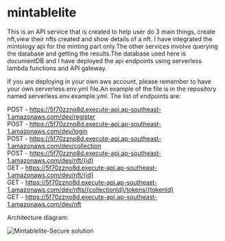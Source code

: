 # mintablelite

This is an API service that is created to help user do 3 main things, create nft,view their nfts created and show details of a nft.
I have integrated the mintology api for the minting part only.The other services involve querying the database and getting the results.The database used here is documentDB and I have deployed the api endpoints using serverless lambda functions and API gateway.

If you are deploying in your own aws account, please remember to have your own serverless.env.yml file.An example of the file is in the repository named serverless.env.example.yml. The list of endpoints are:

POST - https://5f70zzno8d.execute-api.ap-southeast-1.amazonaws.com/dev/register<br />
POST - https://5f70zzno8d.execute-api.ap-southeast-1.amazonaws.com/dev/login  
POST - https://5f70zzno8d.execute-api.ap-southeast-1.amazonaws.com/dev/collection  
POST - https://5f70zzno8d.execute-api.ap-southeast-1.amazonaws.com/dev/nft/{id}  
GET - https://5f70zzno8d.execute-api.ap-southeast-1.amazonaws.com/dev/nft/{id}  
GET - https://5f70zzno8d.execute-api.ap-southeast-1.amazonaws.com/dev/nfts/{collectionId}/tokens/{tokenId}  
GET - https://5f70zzno8d.execute-api.ap-southeast-1.amazonaws.com/dev/nft  


Architecture diagram:

![Mintablelite-Secure solution](https://github.com/rockershead/mintablelite/assets/35405146/baa08c3d-acce-4d0e-9b8b-d7f8fcdd5737)





